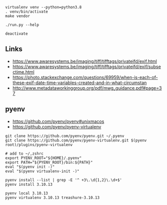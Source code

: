 ```shell
virtualenv venv --python=python3.8
. venv/bin/activate
make vendor

./run.py --help

deactivate
```

## Links

* https://www.awaresystems.be/imaging/tiff/tifftags/privateifd/exif.html
* https://www.awaresystems.be/imaging/tiff/tifftags/privateifd/exif/subsectime.html
* https://photo.stackexchange.com/questions/69959/when-is-each-of-these-exif-date-time-variables-created-and-in-what-circumstan
* http://www.metadataworkinggroup.org/pdf/mwg_guidance.pdf#page=37

## pyenv

* https://github.com/pyenv/pyenv#unixmacos
* https://github.com/pyenv/pyenv-virtualenv

```shell
git clone https://github.com/pyenv/pyenv.git ~/.pyenv
git clone https://github.com/pyenv/pyenv-virtualenv.git $(pyenv root)/plugins/pyenv-virtualenv

# add to ~/,zshrc
export PYENV_ROOT="${HOME}/.pyenv"
export PATH="${PYENV_ROOT}/bin:${PATH}"
eval "$(pyenv init -)"
eval "$(pyenv virtualenv-init -)"

pyenv install --list | grep -E '^ +3\.\d{1,2}\.\d+$'
pyenv install 3.10.13

pyenv local 3.10.13
pyenv virtualenv 3.10.13 treashure-3.10.13
```
